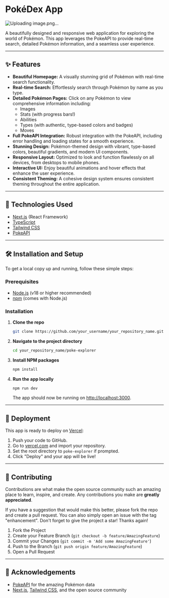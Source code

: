 # PokéDex App

![![Uploading image.png…]()
](public/next.svg)

A beautifully designed and responsive web application for exploring the world of Pokémon. This app leverages the PokeAPI to provide real-time search, detailed Pokémon information, and a seamless user experience.

---

## ✨ Features

- **Beautiful Homepage:** A visually stunning grid of Pokémon with real-time search functionality.
- **Real-time Search:** Effortlessly search through Pokémon by name as you type.
- **Detailed Pokémon Pages:** Click on any Pokémon to view comprehensive information including:
  - Images
  - Stats (with progress bars!)
  - Abilities
  - Types (with authentic, type-based colors and badges)
  - Moves
- **Full PokeAPI Integration:** Robust integration with the PokeAPI, including error handling and loading states for a smooth experience.
- **Stunning Design:** Pokémon-themed design with vibrant, type-based colors, beautiful gradients, and modern UI components.
- **Responsive Layout:** Optimized to look and function flawlessly on all devices, from desktops to mobile phones.
- **Interactive UI:** Enjoy beautiful animations and hover effects that enhance the user experience.
- **Consistent Theming:** A cohesive design system ensures consistent theming throughout the entire application.

---

## 🚀 Technologies Used

- [Next.js](https://nextjs.org/) (React Framework)
- [TypeScript](https://www.typescriptlang.org/)
- [Tailwind CSS](https://tailwindcss.com/)
- [PokeAPI](https://pokeapi.co/)

---

## 🛠️ Installation and Setup

To get a local copy up and running, follow these simple steps:

### Prerequisites

- [Node.js](https://nodejs.org/) (v18 or higher recommended)
- [npm](https://www.npmjs.com/) (comes with Node.js)

### Installation

1. **Clone the repo**
    ```bash
    git clone https://github.com/your_username/your_repository_name.git
    ```
2. **Navigate to the project directory**
    ```bash
    cd your_repository_name/poke-explorer
    ```
3. **Install NPM packages**
    ```bash
    npm install
    ```
4. **Run the app locally**
    ```bash
    npm run dev
    ```
    The app should now be running on [http://localhost:3000](http://localhost:3000).

---

## 🚀 Deployment

This app is ready to deploy on [Vercel](https://vercel.com/):

1. Push your code to GitHub.
2. Go to [vercel.com](https://vercel.com/) and import your repository.
3. Set the root directory to `poke-explorer` if prompted.
4. Click "Deploy" and your app will be live!

---

## 🤝 Contributing

Contributions are what make the open source community such an amazing place to learn, inspire, and create. Any contributions you make are **greatly appreciated**.

If you have a suggestion that would make this better, please fork the repo and create a pull request. You can also simply open an issue with the tag "enhancement".
Don't forget to give the project a star! Thanks again!

1. Fork the Project
2. Create your Feature Branch (`git checkout -b feature/AmazingFeature`)
3. Commit your Changes (`git commit -m 'Add some AmazingFeature'`)
4. Push to the Branch (`git push origin feature/AmazingFeature`)
5. Open a Pull Request

---

## 🙏 Acknowledgements

- [PokeAPI](https://pokeapi.co/) for the amazing Pokémon data
- [Next.js](https://nextjs.org/), [Tailwind CSS](https://tailwindcss.com/), and the open source community
